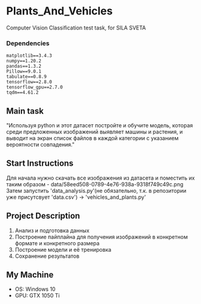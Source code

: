 # Plants_And_Vehicles
Computer Vision Classification test task, for SILA SVETA  

### Dependencies
```albumentations==1.1.0
matplotlib==3.4.3
numpy==1.20.2
pandas==1.3.2
Pillow==9.0.1
tabulate==0.8.9
tensorflow==2.8.0
tensorflow_gpu==2.7.0
tqdm==4.61.2
```

## Main task  
"Используя python и этот датасет постройте и обучите модель, которая среди предложенных изображений выявляет машины и растения, и выводит на экран список файлов в каждой категории с указанием вероятности совпадения."  

## Start Instructions   
Для начала нужно скачать все изображения из датасета и поместить их таким образом - data/58eed508-0789-4e76-938a-9318f749c49c.png  
Затем запустить 'data_analysis.py'(не обязательно, т.к. в репозитории уже присутсвует 'data.csv') -> 'vehicles_and_plants.py'  

## Project Description   
1. Анализ и подготовка данных 
2. Построение пайплайна для получения изображений в конкретном формате и конкретного размера
3. Построение модели и её тренировка 
4. Сохранение результатов  

## My Machine  
+ OS: Windows 10
+ GPU: GTX 1050 Ti
